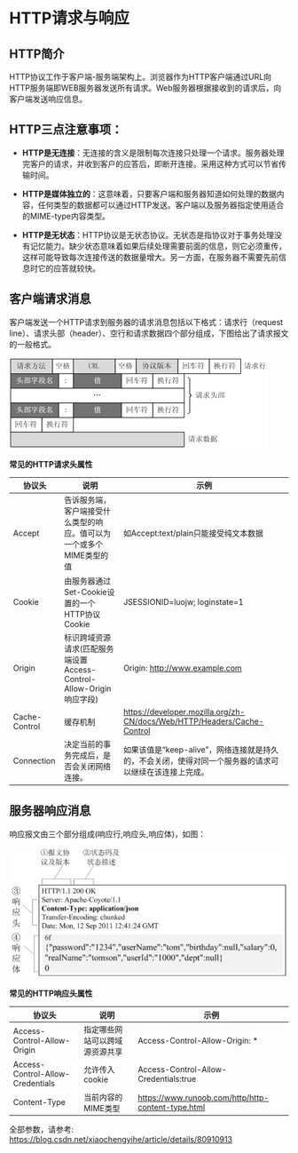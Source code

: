 # HTTP请求与响应

## HTTP简介

HTTP协议工作于客户端-服务端架构上。浏览器作为HTTP客户端通过URL向HTTP服务端即WEB服务器发送所有请求。Web服务器根据接收到的请求后，向客户端发送响应信息。

## HTTP三点注意事项：

* **HTTP是无连接**：无连接的含义是限制每次连接只处理一个请求。服务器处理完客户的请求，并收到客户的应答后，即断开连接。采用这种方式可以节省传输时间。

* **HTTP是媒体独立的**：这意味着，只要客户端和服务器知道如何处理的数据内容，任何类型的数据都可以通过HTTP发送。客户端以及服务器指定使用适合的MIME-type内容类型。

* **HTTP是无状态**：HTTP协议是无状态协议。无状态是指协议对于事务处理没有记忆能力。缺少状态意味着如果后续处理需要前面的信息，则它必须重传，这样可能导致每次连接传送的数据量增大。另一方面，在服务器不需要先前信息时它的应答就较快。

## 客户端请求消息

客户端发送一个HTTP请求到服务器的请求消息包括以下格式：请求行（request line）、请求头部（header）、空行和请求数据四个部分组成，下图给出了请求报文的一般格式。

![image](../.vuepress/public/images/HTTP/request.png)

**常见的HTTP请求头属性**

协议头|说明|示例
-|-|-
Accept|告诉服务端，客户端接受什么类型的响应。值可以为一个或多个MIME类型的值|如Accept:text/plain只能接受纯文本数据
Cookie|由服务器通过Set-Cookie设置的一个HTTP协议Cookie|JSESSIONID=luojw; loginstate=1
Origin|标识跨域资源请求(匹配服务端设置Access-Control-Allow-Origin响应字段)|Origin: http://www.example.com
Cache-Control|缓存机制|https://developer.mozilla.org/zh-CN/docs/Web/HTTP/Headers/Cache-Control
Connection|决定当前的事务完成后，是否会关闭网络连接。|如果该值是“keep-alive”，网络连接就是持久的，不会关闭，使得对同一个服务器的请求可以继续在该连接上完成。

## 服务器响应消息

响应报文由三个部分组成(响应行,响应头,响应体)，如图：

![image](../.vuepress/public/images/HTTP/response.png)

**常见的HTTP响应头属性**

协议头|说明|示例
-|-|-
Access-Control-Allow-Origin|指定哪些网站可以跨域源资源共享|Access-Control-Allow-Origin: *
Access-Control-Allow-Credentials|允许传入cookie|Access-Control-Allow-Credentials:true
Content-Type|	当前内容的MIME类型|https://www.runoob.com/http/http-content-type.html

全部参数，请参考:
https://blog.csdn.net/xiaochengyihe/article/details/80910913

